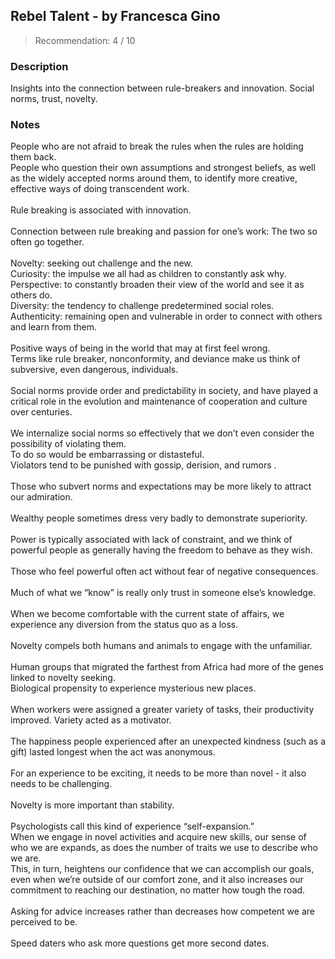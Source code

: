 ## Rebel Talent - by Francesca Gino
> Recommendation: 4 / 10
    
### Description
Insights into the connection between rule-breakers and innovation. Social norms, trust, novelty.
    
### Notes
People who are not afraid to break the rules when the rules are holding them back.<br>
People who question their own assumptions and strongest beliefs, as well as the widely accepted norms around them, to identify more creative, effective ways of doing transcendent work.<br>
<br>
Rule breaking is associated with innovation.<br>
<br>
Connection between rule breaking and passion for one’s work: The two so often go together.<br>
<br>
Novelty: seeking out challenge and the new.<br>
Curiosity: the impulse we all had as children to constantly ask why.<br>
Perspective: to constantly broaden their view of the world and see it as others do.<br>
Diversity: the tendency to challenge predetermined social roles.<br>
Authenticity: remaining open and vulnerable in order to connect with others and learn from them.<br>
<br>
Positive ways of being in the world that may at first feel wrong.<br>
Terms like rule breaker, nonconformity, and deviance make us think of subversive, even dangerous, individuals.<br>
<br>
Social norms provide order and predictability in society, and have played a critical role in the evolution and maintenance of cooperation and culture over centuries.<br>
<br>
We internalize social norms so effectively that we don’t even consider the possibility of violating them.<br>
To do so would be embarrassing or distasteful.<br>
Violators tend to be punished with gossip, derision, and rumors .<br>
<br>
Those who subvert norms and expectations may be more likely to attract our admiration.<br>
<br>
Wealthy people sometimes dress very badly to demonstrate superiority.<br>
<br>
Power is typically associated with lack of constraint, and we think of powerful people as generally having the freedom to behave as they wish.<br>
<br>
Those who feel powerful often act without fear of negative consequences.<br>
<br>
Much of what we “know” is really only trust in someone else’s knowledge.<br>
<br>
When we become comfortable with the current state of affairs, we experience any diversion from the status quo as a loss.<br>
<br>
Novelty compels both humans and animals to engage with the unfamiliar.<br>
<br>
Human groups that migrated the farthest from Africa had more of the genes linked to novelty seeking.<br>
Biological propensity to experience mysterious new places.<br>
<br>
When workers were assigned a greater variety of tasks, their productivity improved. Variety acted as a motivator.<br>
<br>
The happiness people experienced after an unexpected kindness (such as a gift) lasted longest when the act was anonymous.<br>
<br>
For an experience to be exciting, it needs to be more than novel - it also needs to be challenging.<br>
<br>
Novelty is more important than stability.<br>
<br>
Psychologists call this kind of experience “self-expansion.”<br>
When we engage in novel activities and acquire new skills, our sense of who we are expands, as does the number of traits we use to describe who we are.<br>
This, in turn, heightens our confidence that we can accomplish our goals, even when we’re outside of our comfort zone, and it also increases our commitment to reaching our destination, no matter how tough the road.<br>
<br>
Asking for advice increases rather than decreases how competent we are perceived to be.<br>
<br>
Speed daters who ask more questions get more second dates.
